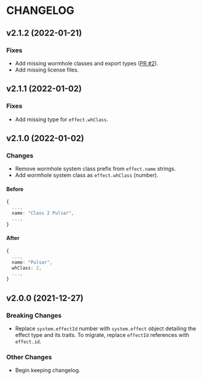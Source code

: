 # CHANGELOG

## v2.1.2 (2022-01-21)

### Fixes

- Add missing wormhole classes and export types ([PR #2](https://github.com/joonashak/eve-data/pull/2)).
- Add missing license files.

## v2.1.1 (2022-01-02)

### Fixes

- Add missing type for `effect.whClass`.

## v2.1.0 (2022-01-02)

### Changes

- Remove wormhole system class prefix from `effect.name` strings.
- Add wormhole system class as `effect.whClass` (number).

#### Before

```typescript
{
  ...,
  name: "Class 2 Pulsar",
  ...,
}
```

#### After

```typescript
{
  ...,
  name: "Pulsar",
  whClass: 2,
  ...,
}
```

## v2.0.0 (2021-12-27)

### Breaking Changes

- Replace `system.effectId` number with `system.effect` object detailing the effect type and its traits. To migrate, replace `effectId` references with `effect.id`.

### Other Changes

- Begin keeping changelog.
